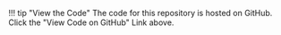 !!! tip "View the Code"
    The code for this repository is hosted on GitHub. Click the "View Code on GitHub" Link above.